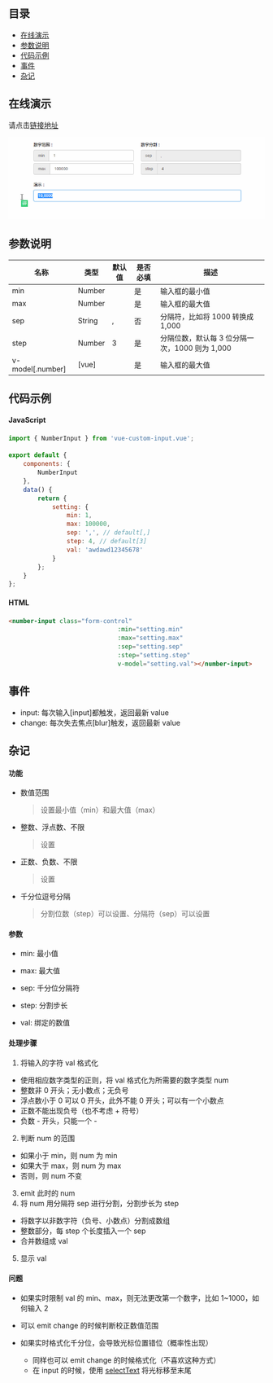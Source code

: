 ## 目录

- [在线演示](#在线演示)
- [参数说明](#参数说明)
- [代码示例](#代码示例)
- [事件](#事件)
- [杂记](#杂记)

## 在线演示

请点击[链接地址](http://htmlpreview.github.io/?https://github.com/RoamIn/vue-custom-input/blob/master/view/number-input-demo.html)

![demo.gif](../../img/number-input-demo.gif)

## 参数说明

名称|类型|默认值|是否必填|描述
--- | --- | --- | --- | --- |
min | Number |  | 是 | 输入框的最小值
max | Number |  | 是 | 输入框的最大值
sep | String | , | 否 | 分隔符，比如将 1000 转换成 1,000
step | Number | 3 | 是 | 分隔位数，默认每 3 位分隔一次，1000 则为 1,000
v-model[.number] | [vue] |  | 是 | 输入框的最大值

## 代码示例

#### JavaScript
```javascript
import { NumberInput } from 'vue-custom-input.vue';

export default {
    components: {
        NumberInput
    },
    data() {
        return {
            setting: {
                min: 1,
                max: 100000,
                sep: ',', // default[,]
                step: 4, // default[3]
                val: 'awdawd12345678'
            }
        };
    }
};
```

#### HTML

```html
<number-input class="form-control"
                              :min="setting.min"
                              :max="setting.max"
                              :sep="setting.sep"
                              :step="setting.step"
                              v-model="setting.val"></number-input>
```

## 事件

- input: 每次输入[input]都触发，返回最新 value
- change: 每次失去焦点[blur]触发，返回最新 value

## 杂记

#### 功能

- 数值范围
  > 设置最小值（min）和最大值（max）

- 整数、浮点数、不限
  > 设置

- 正数、负数、不限
  > 设置

- 千分位逗号分隔
  > 分割位数（step）可以设置、分隔符（sep）可以设置



#### 参数

- min: 最小值
- max: 最大值

- sep: 千分位分隔符
- step: 分割步长

- val: 绑定的数值

#### 处理步骤

1. 将输入的字符 val 格式化
  - 使用相应数字类型的正则，将 val 格式化为所需要的数字类型 num
  - 整数非 0 开头；无小数点；无负号
  - 浮点数小于 0 可以 0 开头，此外不能 0 开头；可以有一个小数点
  - 正数不能出现负号（也不考虑 + 符号）
  - 负数 - 开头，只能一个 -
2. 判断 num 的范围
  - 如果小于 min，则 num 为 min
  - 如果大于 max，则 num 为 max
  - 否则，则 num 不变
3. emit 此时的 num
4. 将 num 用分隔符 sep 进行分割，分割步长为 step
  - 将数字以非数字符（负号、小数点）分割成数组
  - 整数部分，每 step 个长度插入一个 sep
  - 合并数组成 val
5. 显示 val

#### 问题

- 如果实时限制 val 的 min、max，则无法更改第一个数字，比如 1~1000，如何输入 2
 - 可以 emit change 的时候判断校正数值范围

- 如果实时格式化千分位，会导致光标位置错位（概率性出现）
  - 同样也可以 emit change 的时候格式化（不喜欢这种方式）
  - 在 input 的时候，使用 [selectText](https://developer.mozilla.org/zh-CN/docs/Web/API/HTMLInputElement/setSelectionRange) 将光标移至末尾